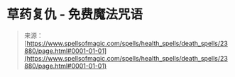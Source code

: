 <!--yml

category: 未分类

date: 2024-06-12 19:09:22

-->

# 草药复仇 - 免费魔法咒语

> 来源：[https://www.spellsofmagic.com/spells/health_spells/death_spells/23880/page.html#0001-01-01](https://www.spellsofmagic.com/spells/health_spells/death_spells/23880/page.html#0001-01-01)
